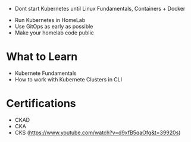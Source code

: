 

* Dont start Kubernetes until Linux Fundamentals, Containers + Docker

- Run Kubernetes in HomeLab
- Use GitOps as early as possible 
- Make your homelab code public


# What to Learn 
- Kubernete Fundamentals
- How to work with Kubernete Clusters in CLI

# Certifications
 * CKAD
 * CKA
 * CKS (https://www.youtube.com/watch?v=d9xfB5qaOfg&t=39920s)

